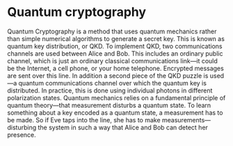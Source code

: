 # Quantum cryptography

Quantum Cryptography is a method that uses quantum mechanics rather than simple numerical algorithms to generate a secret key. This is known as quantum key distribution, or QKD. To implement QKD, two communications channels are used between Alice and Bob. This includes an ordinary public channel, which is just an ordinary classical communications link—it could be the Internet, a cell phone,
or your home telephone. Encrypted messages are sent over this line. In addition a second piece of the QKD puzzle is used—a quantum communications channel over which the quantum key is distributed. In practice, this is done using individual photons in different polarization states. Quantum mechanics relies on a fundamental
principle of quantum theory—that measurement disturbs a quantum state. To learn something about a key encoded as a quantum state, a measurement has to be made. So if Eve taps into the line, she has to make measurements—disturbing the system in such a way that Alice and Bob can detect her presence.